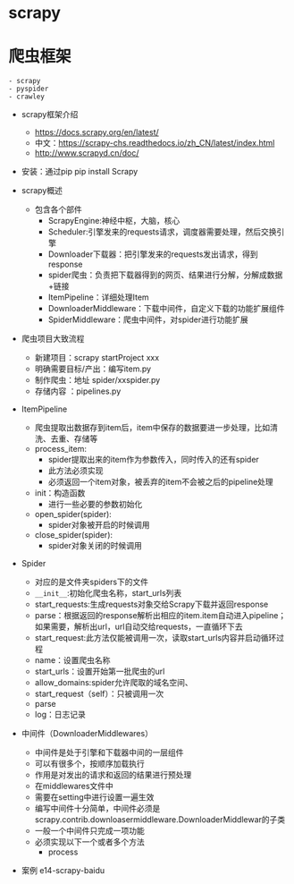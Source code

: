 # scrapy
# 爬虫框架
    - scrapy
    - pyspider
    - crawley
- scrapy框架介绍
    - https://docs.scrapy.org/en/latest/
    - 中文：https://scrapy-chs.readthedocs.io/zh_CN/latest/index.html
    - http://www.scrapyd.cn/doc/
- 安装：通过pip   pip install Scrapy
- scrapy概述
    - 包含各个部件
        - ScrapyEngine:神经中枢，大脑，核心
        - Scheduler:引擎发来的requests请求，调度器需要处理，然后交换引擎
        - Downloader下载器：把引擎发来的requests发出请求，得到response
        - spider爬虫：负责把下载器得到的网页、结果进行分解，分解成数据+链接
        - ItemPipeline：详细处理Item
        - DownloaderMiddleware：下载中间件，自定义下载的功能扩展组件
        - SpiderMiddleware：爬虫中间件，对spider进行功能扩展
        
- 爬虫项目大致流程
    - 新建项目：scrapy startProject xxx
    - 明确需要目标/产出：编写item.py
    - 制作爬虫：地址 spider/xxspider.py
    - 存储内容 ：pipelines.py
- ItemPipeline
    - 爬虫提取出数据存到item后，item中保存的数据要进一步处理，比如清洗、去重、存储等
    - process_item:
        - spider提取出来的item作为参数传入，同时传入的还有spider
        - 此方法必须实现
        - 必须返回一个item对象，被丢弃的item不会被之后的pipeline处理
    - init：构造函数
        - 进行一些必要的参数初始化
    - open_spider(spider):
        - spider对象被开启的时候调用
    - close_spider(spider):
        - spider对象关闭的时候调用
- Spider
    - 对应的是文件夹spiders下的文件
    - `__init__`:初始化爬虫名称，start_urls列表
    - start_requests:生成requests对象交给Scrapy下载并返回response
    - parse：根据返回的response解析出相应的item.item自动进入pipeline；如果需要，解析出url，url自动交给requests，一直循环下去
    - start_request:此方法仅能被调用一次，读取start_urls内容并启动循环过程
    - name：设置爬虫名称
    - start_urls：设置开始第一批爬虫的url
    - allow_domains:spider允许爬取的域名空间、
    - start_request（self）：只被调用一次
    - parse
    - log：日志记录
- 中间件（DownloaderMiddlewares）
    - 中间件是处于引擎和下载器中间的一层组件
    - 可以有很多个，按顺序加载执行
    - 作用是对发出的请求和返回的结果进行预处理
    - 在middlewares文件中
    - 需要在setting中进行设置一遍生效
    - 编写中间件十分简单，中间件必须是scrapy.contrib.downloasermiddleware.DownloaderMiddlewar的子类
    - 一般一个中间件只完成一项功能
    - 必须实现以下一个或者多个方法
        - process
    
- 案例 e14-scrapy-baidu
               
        